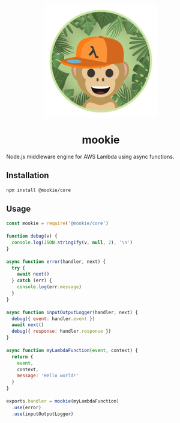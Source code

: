 <p align="center">
  <img src="/mookie.png" height="300">
  <h1 align="center">
    mookie
    <br>
  </h1>
</p>

Node.js middleware engine for AWS Lambda using async functions.

## Installation

```bash
npm install @mookie/core
```

## Usage

```javascript
const mookie = require('@mookie/core')

function debug(v) {
  console.log(JSON.stringify(v, null, 2), '\n')
}

async function error(handler, next) {
  try {
    await next()
  } catch (err) {
    console.log(err.message)
  }
}

async function inputOutputLogger(handler, next) {
  debug({ event: handler.event })
  await next()
  debug({ response: handler.response })
}

async function myLambdaFunction(event, context) {
  return {
    event,
    context,
    message: 'Hello world!'
  }
}

exports.handler = mookie(myLambdaFunction)
  .use(error)
  .use(inputOutputLogger)
```
